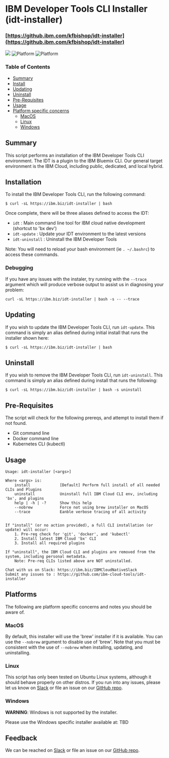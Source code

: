 # IBM Developer Tools CLI Installer (idt-installer)

### [https://github.ibm.com/kfbishop/idt-installer](https://github.ibm.com/kfbishop/idt-installer)

[![](https://img.shields.io/badge/bluemix-powered-blue.svg)](https://bluemix.net)
![Platform](https://img.shields.io/badge/platform-SWIFT-lightgrey.svg?style=flat)
![Platform](https://img.shields.io/badge/platform-BASH-lightgrey.svg?style=flat)


### Table of Contents
* [Summary](#summary)
* [Install](#installation)
* [Updating](#updating)
* [Uninstall](#uninstall)
* [Pre-Requisites](#pre-requisites)
* [Usage](#usage)
* [Platform specific concerns](#platforms)
    * [MacOS](#macos)
    * [Linux](#linux)
    * [Windows](#windows)


## Summary

This script performs an installation of the IBM Developer Tools CLI environment. The IDT is a plugin to the IBM Bluemix CLI. Our general target environment is the IBM Cloud, including public, dedicated, and local hybrid.


## Installation
To install the IBM Developer Tools CLI, run the following command:

```
$ curl -sL https://ibm.biz/idt-installer | bash
```

Once complete, there will be three aliases defined to access the IDT:
- `idt` : Main command line tool for IBM cloud native development (shortcut to 'bx dev')
- `idt-update` : Update your IDT environment to the latest versions
- `idt-uninstall` : Uninstall the IBM Developer Tools

Note: You will need to reload your bash environment (ie `. ~/.bashrc`) to access these commands.

### Debugging

If you have any issues with the instaler, try running with the `--trace` argument which will produce verbose output to assist us in diagnosing your problem:

```
curl -sL https://ibm.biz/idt-installer | bash -s -- --trace
```


## Updating

If you wish to update the IBM Developer Tools CLI, run `idt-update`. This command is simply an alias defined during initial install that runs the installer shown here:

```
$ curl -sL https://ibm.biz/idt-installer | bash
```

## Uninstall

If you wish to remove the IBM Developer Tools CLI, run `idt-uninstall`. This command is simply an alias defined during install that runs the following:

```
$ curl -sL https://ibm.biz/idt-installer | bash -s uninstall
```


## Pre-Requisites

The script will check for the following prereqs, and attempt to install them if not found.
- Git command line
- Docker command line
- Kubernetes CLI (kubectl)


## Usage
```
Usage: idt-installer [<args>]

Where <args> is:
    install             [Default] Perform full install of all needed CLIs and Plugins
    uninstall           Uninstall full IBM Cloud CLI env, including 'bx', and plugins
    help | -h | -?      Show this help
    --nobrew            Force not using brew installer on MacOS
    --trace             Eanble verbose tracing of all activity


If "install" (or no action provided), a full CLI installation (or update) will occur:
    1. Pre-req check for 'git', 'docker', and 'kubectl'
    2. Install latest IBM Cloud 'bx' CLI
    3. Install all required plugins

If "uninstall", the IBM Cloud CLI and plugins are removed from the system, including personal metadata.
    Note: Pre-req CLIs listed above are NOT uninstalled.

Chat with us on Slack: https://ibm.biz/IBMCloudNativeSlack
Submit any issues to : https://github.com/ibm-cloud-tools/idt-installer

```

## Platforms

The following are platform specific concerns and notes you should be aware of.

### MacOS

By default, this installer will use the 'brew' installer if it is available. You can use the `--nobrew` argument to disable use of 'brew'. Note that you must be consistent with the use of `--nobrew` when installing, updating, and uninstalling.

### Linux

This script has only been tested on Ubuntu Linux systems, although it should behave properly on other distros. If you run into any issues, please let us know on [Slack](https://ibm.biz/IBMCloudNativeSlack) or file an issue on our [GitHub repo](https://github.com/ibm-cloud-tools/idt-installer).


### Windows

**WARNING**: Windows is not supported by the installer.

Please use the Windows specific installer available at: TBD


## Feedback

We can be reached on [Slack](https://ibm.biz/IBMCloudNativeSlack) or file an issue on our [GitHub repo](https://github.com/ibm-cloud-tools/idt-installer).

